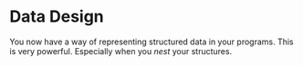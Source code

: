 # Data Design
You now have a way of representing structured data in your programs.
This is very powerful.
Especially when you _nest_ your structures.

